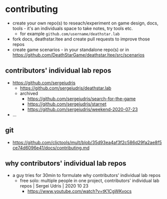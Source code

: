 # contributing

- create your own repo(s) to reseach/experiment on game design, docs, tools - it's an individuals space to take notes, try tools etc.
    - for example `github.com/username/deathstar.lab`
- fork docs, deathstar.ltee and create pull requests to improve those repos
- create game scenarios - in your standalone repo(s) or in https://github.com/DeathStarGame/deathstar.ltee/src/scenarios

## contributors' individual lab repos

- https://github.com/sergeiudris
    - https://github.com/sergeiudris/deathstar.lab
    - archived
        - https://github.com/sergeiudris/search-for-the-game
        - https://github.com/sergeiudris/starnet
        - https://github.com/sergeiudris/weekend-2020-07-23
- ...

## git

- https://github.com/cljctools/mult/blob/35d93ea4af3f2c586d29fa2ae8f5ce74d6096e41/docs/contributing.md

## why contributors' individual lab repos

- a guy tries for 30min to formulate why contributors' individual lab repos
    - free solo: multiple people in one project, contributors' individual lab repos | Sergei Udris | 2020 10 23
        - https://www.youtube.com/watch?v=tK1CgWKvocs